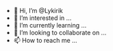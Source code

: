 - 👋 Hi, I’m @Lykirik
- 👀 I’m interested in ...
- 🌱 I’m currently learning ...
- 💞️ I’m looking to collaborate on ...
- 📫 How to reach me ...

<!---
Lykirik/Lykirik is a ✨ special ✨ repository because its `README.md` (this file) appears on your GitHub profile.
You can click the Preview link to take a look at your changes.
--->
